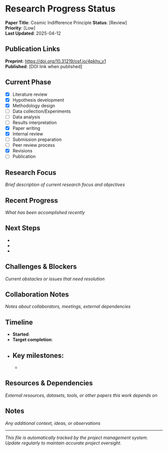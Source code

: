# Research Progress Status

**Paper Title**: Cosmic Indifference Principle
**Status**: [Review]  
**Priority**: [Low]  
**Last Updated**: 2025-04-12

## Publication Links
**Preprint**: https://doi.org/10.31219/osf.io/4pkhy_v1  
**Published**: [DOI link when published]

## Current Phase
- [x] Literature review
- [x] Hypothesis development  
- [x] Methodology design
- [ ] Data collection/Experiments
- [ ] Data analysis
- [ ] Results interpretation
- [x] Paper writing
- [x] Internal review
- [ ] Submission preparation
- [ ] Peer review process
- [x] Revisions
- [ ] Publication

## Research Focus
*Brief description of current research focus and objectives*

## Recent Progress
*What has been accomplished recently*

## Next Steps
- 
- 
- 

## Challenges & Blockers
*Current obstacles or issues that need resolution*

## Collaboration Notes
*Notes about collaborators, meetings, external dependencies*

## Timeline
- **Started**: 
- **Target completion**: 
- **Key milestones**:
  - 
  - 

## Resources & Dependencies
*External resources, datasets, tools, or other papers this work depends on*

## Notes
*Any additional context, ideas, or observations*

---
*This file is automatically tracked by the project management system. Update regularly to maintain accurate project oversight.*